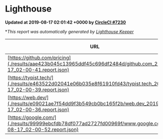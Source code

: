 
# Lighthouse

**Updated at 2019-08-17 02:01:42 +0000 by [CircleCI #7230](https://circleci.com/gh/ItinerisLtd/lighthouse-keeper-example/7230)**

**This report was automatically generated by [Lighthouse Keeper](https://github.com/itinerisltd/lighthouse-keeper)*

| URL | Performance | Accessibility | Best Practices | SEO | PWA | Updated At |
| --- | --- | --- | --- | --- | --- | --- |
| [https://github.com/pricing](./results/aae423b045c13965ddf45c696df2484d/github.com_2019-08-17_02-00-41.report.json) | 0.89 | 0.93 | 0.93 | 0.92 | 0.56 | 2019-08-17T02:00:41.155Z |
| [https://typist.tech/](./results/e463522d02041e06b035e8f61910fd43/typist.tech_2019-08-17_02-00-39.report.json) |  |  |  |  |  | 2019-08-17T02:00:39.731Z |
| [https://web.dev/](./results/e09021ae7f54dd9f3b549cb0bc165f2b/web.dev_2019-08-17_02-00-36.report.json) | 0.9 | 0.9 | 1 | 0.96 | 1 | 2019-08-17T02:00:36.438Z |
| [https://google.com/](./results/99999ebcfdb78df077ad2727fd00969f/www.google.com_2019-08-17_02-00-52.report.json) | 0.95 | 0.86 | 0.93 | 0.83 | 0.56 | 2019-08-17T02:00:52.681Z |

